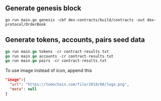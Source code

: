 ## Generate genesis block

`go run main.go genesis -cbf dex-contracts/build/contracts -out dex-protocol/OrderBook`

## Generate tokens, accounts, pairs seed data

```go
go run main.go tokens -cr contract-results.txt
go run main.go accounts -cr contract-results.txt
go run main.go pairs -cr contract-results.txt
```

To use image instead of icon, append this

```json
"image":{
  "url": "https://tomochain.com/file/2018/08/logo.png",
  "meta": null
}
```
